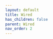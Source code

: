 ```yaml
---
layout: default
title: Wired
has_children: false
parent: Wired
nav_order: 2
---
```


[comment]: <> (# PCB design:)

[comment]: <> (![Front]&#40;/static/images/v2_0_0/front.png&#41;{: width="50%" })

[comment]: <> (![Back]&#40;/static/images/v2_0_0/back.png&#41;{: width="50%" })

[comment]: <> ({: .d-flex .flex-justify-around})

[comment]: <> (## Working:)

[comment]: <> (* Voltage regulator)

[comment]: <> (* User LED)

[comment]: <> (* All pinouts)

[comment]: <> (* I2C - with OLED)

[comment]: <> (* UART - Split communication)

[comment]: <> (* UART Half duplex on D0, D1, D2, D3)

[comment]: <> (* VUSB sense)

[comment]: <> (* RGB)

